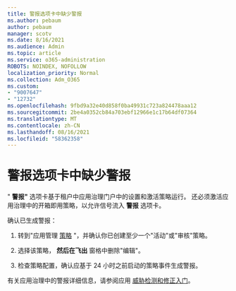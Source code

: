 ```yaml
---
title: 警报选项卡中缺少警报
ms.author: pebaum
author: pebaum
manager: scotv
ms.date: 8/16/2021
ms.audience: Admin
ms.topic: article
ms.service: o365-administration
ROBOTS: NOINDEX, NOFOLLOW
localization_priority: Normal
ms.collection: Adm_O365
ms.custom:
- "9007647"
- "12732"
ms.openlocfilehash: 9fbd9a32e40d858f0ba49931c723a824478aaa12
ms.sourcegitcommit: 2be4a0352cb84a703ebf12966e1c17b64df07364
ms.translationtype: MT
ms.contentlocale: zh-CN
ms.lasthandoff: 08/16/2021
ms.locfileid: "58362358"
---
```

# <a name="alerts-missing-from-alerts-tab"></a>警报选项卡中缺少警报

" **警报"** 选项卡基于租户中应用治理门户中的设置和激活策略运行。 还必须激活应用治理中的开箱即用策略，以允许信号流入 **警报** 选项卡。 

确认已生成警报：

1. 转到"应用管理 [策略](https://compliance.microsoft.com/m365appprotection?viewid=policies) "，并确认你已创建至少一个"活动"或"审核"策略。

1. 选择该策略， **然后在飞出** 窗格中删除"编辑"。 

1. 检查策略配置，确认应基于 24 小时之前启动的策略事件生成警报。

有关应用治理中的警报详细信息，请参阅应用 [威胁检测和修正入门](https://docs.microsoft.com/microsoft-365/compliance/app-governance-detect-remediate-get-started)。